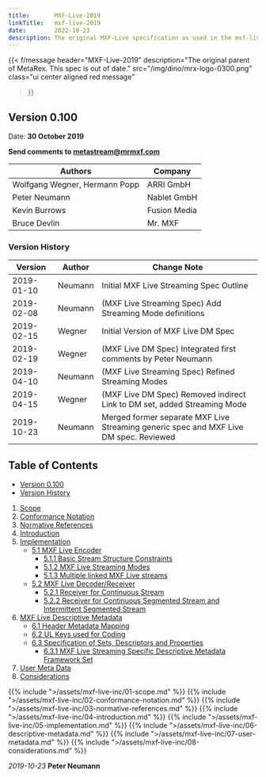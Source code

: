 ```yaml
---
title:       MXF-Live-2019
linkTitle:   mxf-live-2019
date:        2022-10-23
description: The original MXF-Live specification as used in the mxf-live project.
---
```

<!-- markdownlint-disable MD051 (link fragment check) -->


{{< f/message
    header="MXF-Live-2019"
    description="The original parent of MetaRex. This spec is out of date."
    src="/img/dino/mrx-logo-0300.png"
    class="ui center aligned red message"
>}}

<a id="version"></a>

## Version 0.100

Date: **30 October 2019**

**Send comments to <metastream@mrmxf.com>**

| **Authors**                   |  Company      |
|-------------------------------|---------------|
| Wolfgang Wegner, Hermann Popp | ARRI GmbH     |
| Peter Neumann                 | Nablet GmbH   |
| Kevin Burrows                 | Fusion Media  |
| Bruce Devlin                  | Mr. MXF       |

<a id="version-history"></a>

### Version History

|  Version     |   Author  |  Change Note
|  ----------- | --------- | -------------------------------------------------
|  2019-01-10  | Neumann  | Initial MXF Live Streaming Spec Outline
|  2019-02-08  | Neumann  | (MXF Live Streaming Spec) Add Streaming Mode definitions
|  2019-02-15  | Wegner   | Initial Version of MXF Live DM Spec|
|  2019-02-19  | Wegner   | (MXF Live DM Spec) Integrated first comments by Peter Neumann
|  2019-04-10  | Neumann  | (MXF Live Streaming Spec) Refined Streaming Modes
|  2019-04-15  | Wegner   | (MXF Live DM Spec) Removed indirect Link to DM set, added Streaming Mode
|  2019-10-23  | Neumann  | Merged former separate MXF Live Streaming generic spec and MXF Live DM spec. Reviewed

## Table of Contents

* [Version 0.100](#version)
* [Version History](#version-history)

1. [Scope](#scope)
2. [Conformance Notation](#conformance-notation)
3. [Normative References](#normative-references)
4. [Introduction](#introduction)
5. [Implementation](#implementation)
   * [5.1 MXF Live Encoder](#5-1)
      * [5.1.1 Basic Stream Structure Constraints](#5-1-1)
      * [5.1.2 MXF Live Streaming Modes](#5-1-2)
      * [5.1.3 Multiple linked MXF Live streams](#5-1-3)
   * [5.2 MXF Live Decoder/Receiver](#5-2)
      * [5.2.1 Receiver for Continuous Stream](#5-2-1)
      * [5.2.2 Receiver for Continuous Segmented Stream and Intermittent Segmented Stream](#5-2-2)
6. [MXF Live Descriptive Metadata](#mxf-live-DM)
   * [6.1 Header Metadata Mapping](#6-1)
   * [6.2 UL Keys used for Coding](#6-2)
   * [6.3 Specification of Sets, Descriptors and Properties](#6-3)
      * [6.3.1 MXF Live Streaming Specific Descriptive Metadata Framework Set](#6-3-1)
7. [User Meta Data](#meta-data)
8. [Considerations](#considerations)

<a id="scope"></a>
{{% include ">/assets/mxf-live-inc/01-scope.md"                %}}
<a id="conformance-notation"></a>
{{% include ">/assets/mxf-live-inc/02-conformance-notation.md" %}}
<a id="normative-references"></a>
{{% include ">/assets/mxf-live-inc/03-normative-references.md" %}}
<a id="introduction"></a>
{{% include ">/assets/mxf-live-inc/04-introduction.md" %}}
<a id="implementation"></a>
{{% include ">/assets/mxf-live-inc/05-implementation.md" %}}
<a id="mxf-live-DM"></a>
{{% include ">/assets/mxf-live-inc/06-descriptive-metadata.md" %}}
<a id="user-metadata"></a>
{{% include ">/assets/mxf-live-inc/07-user-metadata.md" %}}
<a id="considerations"></a>
{{% include ">/assets/mxf-live-inc/08-considerations.md" %}}

_2019-10-23_ **Peter Neumann**
